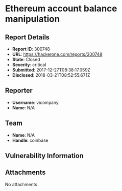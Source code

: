 # Ethereum account balance manipulation

## Report Details
- **Report ID**: 300748
- **URL**: https://hackerone.com/reports/300748
- **State**: Closed
- **Severity**: critical
- **Submitted**: 2017-12-27T08:38:17.059Z
- **Disclosed**: 2018-03-21T08:52:55.671Z

## Reporter
- **Username**: vicompany
- **Name**: N/A

## Team
- **Name**: N/A
- **Handle**: coinbase

## Vulnerability Information


## Attachments
No attachments
